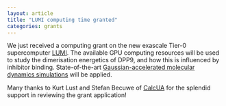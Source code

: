 ```yaml
---
layout: article
title: "LUMI computing time granted"
categories: grants
---
```


We just received a computing grant on the new exascale Tier-0 supercomputer <a href="https://www.lumi-supercomputer.eu" target="_blank">LUMI</a>. The available GPU computing resources will be used to study the dimerisation energetics of DPP9, and how this is influenced by inhibitor binding. State-of-the-art <a href="/assets/papers/ppi-gamd-paper.pdf" download>Gaussian-accelerated molecular dynamics simulations</a> will be applied.

Many thanks to Kurt Lust and Stefan Becuwe of <a href="https://www.uantwerpen.be/en/core-facilities/calcua/" target="_blank">CalcUA</a> for the splendid support in reviewing the grant application!
